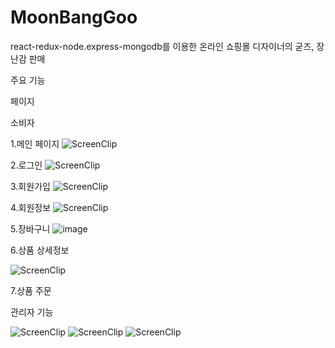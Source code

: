 # MoonBangGoo
react-redux-node.express-mongodb를 이용한 온라인 쇼핑몰
디자이너의 굳즈, 장난감 판매

주요 기능 




페이지

소비자 

1.메인 페이지 
![ScreenClip](https://user-images.githubusercontent.com/37561568/124262838-7ffae780-db6d-11eb-86fa-bbd1ccc1faf7.png)


2.로그인 
![ScreenClip](https://user-images.githubusercontent.com/37561568/124262637-3dd1a600-db6d-11eb-87eb-3243610f75c9.png)


3.회원가입
![ScreenClip](https://user-images.githubusercontent.com/37561568/124263034-b89ac100-db6d-11eb-87af-53188901a2e3.png)



4.회원정보
![ScreenClip](https://user-images.githubusercontent.com/37561568/124263154-dd8f3400-db6d-11eb-8fcb-0e1e3a6bd5b1.png)



5.장바구니
![image](https://user-images.githubusercontent.com/37561568/124262589-30b4b700-db6d-11eb-8990-dc3acf21670d.png)


6.상품 상세정보

![ScreenClip](https://user-images.githubusercontent.com/37561568/124262053-85a3fd80-db6c-11eb-9a48-cd496cbc231d.png)



7.상품 주문




관리자 기능 



![ScreenClip](https://user-images.githubusercontent.com/37561568/124262491-167ad900-db6d-11eb-9150-3c1dbcceb1f6.png)
![ScreenClip](https://user-images.githubusercontent.com/37561568/124262540-24305e80-db6d-11eb-8812-43b0f558c8b7.png)
![ScreenClip](https://user-images.githubusercontent.com/37561568/124262557-27c3e580-db6d-11eb-82e9-5ccdf4ad4908.png)


